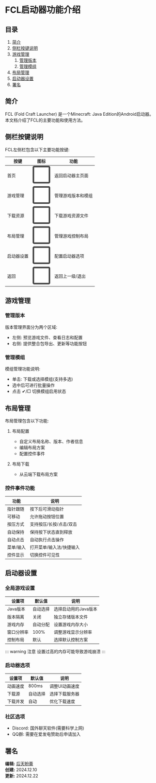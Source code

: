 # FCL启动器功能介绍

## 目录

1. [简介](#简介)
2. [侧栏按键说明](#侧栏按键说明) 
3. [游戏管理](#游戏管理)
   1. [管理版本](#管理版本)
   2. [管理模组](#管理模组)
4. [布局管理](#布局管理)
5. [启动器设置](#启动器设置)
6. [署名](#署名)

## 简介

FCL (Fold Craft Launcher) 是一个Minecraft: Java Edition的Android启动器。本文档介绍了FCL的主要功能和使用方法。

## 侧栏按键说明

FCL左侧栏包含以下主要功能按键:

| 按键 | 图标 | 功能 |
|------|------|------|
| 首页 | ![首页](img/fcl_home.svg) | 返回启动器主页面 |
| 游戏管理 | ![游戏管理](img/fcl_configuration.svg) | 管理游戏版本和模组 |
| 下载资源 | ![下载资源](img/fcl_download.svg) | 下载游戏资源文件 |
| 布局管理 | ![布局管理](img/fcl_push_button.svg) | 管理游戏控制布局 |
| 启动器设置 | ![启动器设置](img/fcl_settings.svg) | 配置启动器选项 |
| 返回 | ![返回](img/fcl_return.svg) | 返回上一级/退出 |

## 游戏管理

### 管理版本

版本管理界面分为两个区域:
- 左侧: 预览游戏文件、查看日志和配置
- 右侧: 提供整合包导出、更新等功能按钮

### 管理模组

模组管理功能说明:
- 单击: 下载或选择模组(支持多选)
- 选中后可进行批量操作
- 点击 ✔/□ 切换模组启用状态

## 布局管理

布局管理包含以下功能:

1. 布局配置
   - 自定义布局名称、版本、作者信息
   - 编辑布局方案
   - 配置控件事件

2. 布局下载
   - 从云端下载布局方案

### 控件事件功能

| 功能 | 说明 |
|------|------|
| 指针跟随 | 按下后可滑动指针 |
| 可移动 | 允许拖动按钮位置 |
| 按压方式 | 支持按压/长按/点击/双击 |
| 自动保持 | 保持按下状态直到释放 |
| 自动点击 | 自动执行点击操作 |
| 菜单/输入 | 打开菜单/输入法/快捷输入 |
| 控件显示 | 切换控件可见性 |

## 启动器设置

### 全局游戏设置

| 设置项 | 默认值 | 说明 |
|--------|--------|------|
| Java版本 | 自动选择 | 选择启动用的Java版本 |
| 版本隔离 | 关闭 | 独立存储版本文件 |
| 游戏内存 | 自动分配 | 设置游戏内存大小 |
| 窗口分辨率 | 100% | 调整游戏显示分辨率 |
| 控制布局 | 默认 | 选择默认控制方案 |

::: warning 注意
设置过高的内存可能导致游戏崩溃
:::

### 启动器选项

| 设置项 | 默认值 | 说明 |
|--------|--------|------|
| 动画速度 | 800ms | 调整UI动画速度 |
| 下载源 | 自动选择 | 选择下载服务器 |
| 下载并发 | 自动 | 优化下载速度 |

### 社区选项

- Discord: 国外聊天软件(需要科学上网)
- QQ群: 需要在爱发电赞助后申请加入

## 署名

**编辑:** [后天盼蕾](https://github.com/hotianbexuanto)  
**创建:** 2024.12.10  
**更新:** 2024.12.22

<style scoped>
img {
  background-color: #444;
  padding: 5px;
  border-radius: 5px;
}

@media (prefers-color-scheme: dark) {
  img {
    background-color: #555;
  }
}
</style>
